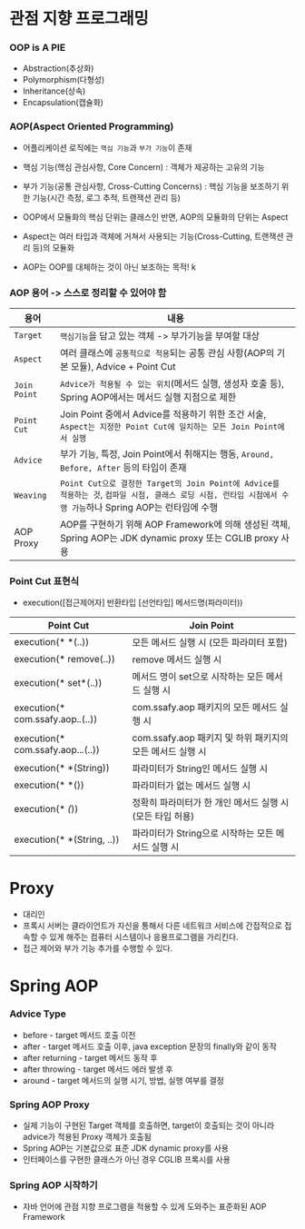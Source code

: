 # 관점 지향 프로그래밍

### OOP is A PIE
- Abstraction(추상화)
- Polymorphism(다형성)
- Inheritance(상속)
- Encapsulation(캡슐화)

### AOP(Aspect Oriented Programming)
- 어플리케이션 로직에는 `핵심 기능`과 `부가 기능`이 존재
- 핵심 기능(핵심 관심사항, Core Concern) : 객체가 제공하는 고유의 기능
- 부가 기능(공통 관심사항, Cross-Cutting Concerns) : 핵심 기능을 보조하기 위한 기능(시간 측정, 로그 추적, 트랜잭션 관리 등)

- OOP에서 모듈화의 핵심 단위는 클래스인 반면, AOP의 모듈화의 단위는 Aspect
- Aspect는 여러 타입과 객체에 거쳐서 사용되는 기능(Cross-Cutting, 트랜잭션 관리 등)의 모듈화
- AOP는 OOP를 대체하는 것이 아닌 보조하는 목적!
k
### AOP 용어 -> 스스로 정리할 수 있어야 함

|용어|내용|
|--|--|
|`Target`|`핵심기능`을 담고 있는 객체 -> 부가기능을 부여할 대상|
|`Aspect`|여러 클래스에 `공통적으로 적용`되는 공통 관심 사항(AOP의 기본 모듈), Advice + Point Cut|
|`Join Point`|`Advice가 적용될 수 있는 위치`(메서드 실행, 생성자 호출 등), Spring AOP에서는 메서드 실행 지점으로 제한|
|`Point Cut`|Join Point 중에서 Advice를 적용하기 위한 조건 서술, `Aspect는 지정한 Point Cut에 일치하는 모든 Join Point에서 실행`|
|`Advice`|부가 기능, 특정, Join Point에서 취해지는 행동, `Around, Before, After` 등의 타입이 존재|
|`Weaving`|`Point Cut으로 결정한 Target의 Join Point에 Advice를 적용하는 것`, `컴파일 시점, 클래스 로딩 시점, 런타임 시점에서 수행 가능`하나 Spring AOP는 런타임에 수행|
|AOP Proxy|AOP를 구현하기 위해 AOP Framework에 의해 생성된 객체, Spring AOP는 JDK dynamic proxy 또는 CGLIB proxy 사용|

### Point Cut 표현식

- execution([접근제어자] 반환타입 [선언타입] 메서드명(파라미터))

|Point Cut|Join Point|
|--|--|
|execution(* *(..))|모든 메서드 실행 시 (모든 파라미터 포함)|
|execution(* remove(..))|remove 메서드 실행 시|
|execution(* set*(..))|메서드 명이 set으로 시작하는 모든 메서드 실행 시|
|execution(* com.ssafy.aop.*.*(..))|com.ssafy.aop 패키지의 모든 메서드 실행 시|
|execution(* com.ssafy.aop..*.*(..))|com.ssafy.aop 패키지 및 하위 패키지의 모든 메서드 실행 시|
|execution(* *(String))|파라미터가 String인 메서드 실행 시|
|execution(* *())|파라미터가 없는 메서드 실행 시|
|execution(* *(*))|정확히 파라미터가 한 개인 메서드 실행 시(모든 타입 허용)|
|execution(* *(String, ..))|파라미터가 String으로 시작하는 모든 메서드 실행 시|

# Proxy

- 대리인
- 프록시 서버는 클라이언트가 자신을 통해서 다른 네트워크 서비스에 간접적으로 접속할 수 있게 해주는 컴퓨터 시스템이나 응용프로그램을 가리킨다.
- 접근 제어와 부가 기능 추가를 수행할 수 있다.

# Spring AOP

### Advice Type
- before - target 메서드 호출 이전
- after - target 메서드 호출 이후, java exception 문장의 finally와 같이 동작
- after returning - target 메서드 동작 후
- after throwing - target 메서드 에러 발생 후
- around - target 메서드의 실행 시기, 방법, 실행 여부를 결정

### Spring AOP Proxy
- 실제 기능이 구현된 Target 객체를 호출하면, target이 호출되는 것이 아니라 advice가 적용된 Proxy 객체가 호출됨
- Spring AOP는 기본값으로 표준 JDK dynamic proxy를 사용
- 인터페이스를 구현한 클래스가 아닌 경우 CGLIB 프록시를 사용

### Spring AOP 시작하기
- 자바 언어에 관점 지향 프로그램을 적용할 수 있게 도와주는 표준화된 AOP Framework

